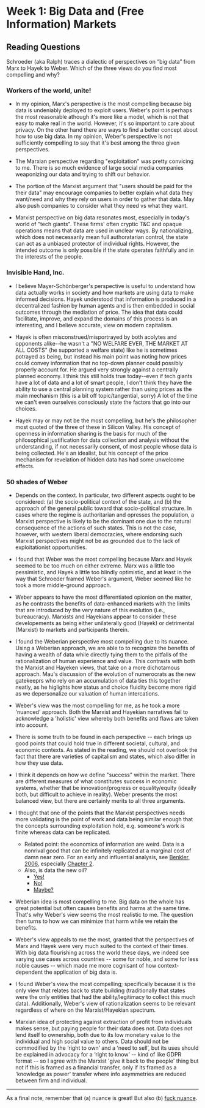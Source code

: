 # Week 1: Big Data and (Free Information) Markets

## Reading Questions

Schroeder (aka Ralph) traces a dialectic of perspectives on “big data” from Marx to Hayek to Weber. Which of the three views do you find most compelling and why?


### Workers of the world, unite!

* In my opinion, Marx's perspective is the most compelling because big data is undeniably deployed to exploit users. Weber's point is perhaps the most reasonable athough it's more like a model, which is not that easy to make real in the world. However, it's so important to care about privacy. On the other hand there are ways to find a better concept about how to use big data. In my opinion, Weber's perspective is not sufficiently compelling to say that it's best among the three given perspectives.

* The Marxian perspective regarding "exploitation" was pretty convicing to me. There is so much evidence of large social media companies weaponizing our data and trying to shift our behavior.

* The portion of the Marxist argument that "users should be paid for the their data" may encourage companies to better explain what data they want/need and why they rely on users in order to gather that data. May also push companies to consider what they need vs what they want.

* Marxist perspective on big data resonates most, especially in today's world of "tech giants". These firms' often cryptic T&C and opaque operations means that data are used in unclear ways. By nationalizing, which does not necessarily mean full authoratarian control, the state can act as a unbiased protector of individual rights. However, the intended outcome is only possible if the state operates faithfully and in the interests of the people. 


### Invisible Hand, Inc.

* I believe Mayer-Schönberger's perspective is useful to understand how data actually works in society and how markets are using data to make informed decisions. Hayek understood that information is produced in a decentralized fashion by human agents and is then embedded in social outcomes through the mediation of price. The idea that data could facilitate, improve, and expand the domains of this process is an interesting, and I believe accurate, view on modern capitalism.

* Hayek is often misconstrued/misportrayed by both acolytes and opponents alike--he wasn't a "NO WELFARE EVER, THE MARKET AT ALL COSTS" (he supported a welfare state) like he is sometimes potrayed as being, but instead his main point was noting how prices could convey information that no top-down planner could possibly properly account for. He argued very strongly against a centrally planned economy. I think this still holds true today--even if tech giants have a lot of data and a lot of smart people, I don't think they have the ability to use a central planning system rather than using prices as the main mechanism (this is a bit off topic/tangential, sorry) A lot of the time we can't even ourselves consciously state the factors that go into our choices.

* Hayek may or may not be the most compelling, but he's the philosopher most quoted of the three of these in Silicon Valley. His concept of openness in information sharing is the basis for much of the philosophical justification for data collection and analysis without the understanding, if not necessarily consent, of most people whose data is being collected. He's an idealist, but his concept of the price mechanism for revelation of hidden data has had some unwelcome effects. 



### 50 shades of Weber

* Depends on the context. In particular, two different aspects ought to be considered: (a) the socio-political context of the state, and (b) the approach of the general public toward that socio-political structure. In cases where the regime is authoritarian and opresses the population, a Marxist perspective is likely to be the dominant one due to the natural consequence of the actions of such states. This is not the case, however, with western liberal democracies, where endorsing such Marxist perspectives might not be as grounded due to the lack of exploitationist opportunities.

* I found that Weber was the most compelling because Marx and Hayek seemed to be too much on either extreme. Marx was a little too pessimistic, and Hayek a little too blindly optimistic, and at least in the way that Schroeder framed Weber's argument, Weber seemed like he took a more middle-ground approach.

* Weber appears to have the most differentiated opionion on the matter, as he contrasts the benefits of data-enhanced markets with the limits that are introduced by the very nature of this evolution (i.e., bureaucracy). Marxists and Hayekians appear to consider these developements as being either unilaterally good (Hayek) or detrimental (Marxist) to markets and participants therein.

* I found the Weberian perspective most compelling due to its nuance. Using a Weberian approach, we are able to to recognize the benefits of having a wealth of data while directly tying them to the pitfalls of the rationalization of human experience and value. This contrasts with both the Marxist and Hayeken views, that take on a more dichotamous approach. Mau's discussion of the evolution of numerocrats as the new gatekeeprs who rely on an accumulation of data ties this together neatly, as he higlights how status and choice fluidity become more rigid as we depersonalize our valuation of human intercations.

* Weber's view was the most compelling for me, as he took a more 'nuanced' approach. Both the Marxist and Hayekian narratives fail to acknowledge a 'holistic' view whereby both benefits and flaws are taken into account.      

* There is some truth to be found in each perspective -- each brings up good points that could hold true in different societal, cultural, and economic contexts. As stated in the reading, we should not overlook the fact that there are varieties of capitalism and states, which also differ in how they use data.

* I think it depends on how we define "success" within the market. There are different measures of what constitutes success in economic systems, whether that be innovation/progress or equality/equity (ideally both, but difficult to achieve in reality). Weber presents the most balanced view, but there are certainly merits to all three arguments.

* I thought that one of the points that the Marxist perspectives needs more validating is the point of work and data being similar enough that the concepts surrounding exploitation hold, e.g.  someone's work is finite whereas data can be replicated.
    * Related point: the economics of information are weird. Data is a nonrival good that can be infinitely replicated at a marginal cost of damn near zero. For an early and influential analysis, see [Benkler, 2006](https://cyber.harvard.edu/wealth_of_networks/Main_Page), especially [Chapter 2](https://cyber.harvard.edu/wealth_of_networks/Chapter_2).
    * Also, is data the new oil? 
        * [Yes!](https://www.economist.com/leaders/2017/05/06/the-worlds-most-valuable-resource-is-no-longer-oil-but-data)  
        * [No!](https://www.wired.com/story/no-data-is-not-the-new-oil/) 
        * [Maybe?](https://www.europarl.europa.eu/RegData/etudes/BRIE/2020/646117/EPRS_BRI(2020)646117_EN.pdf)

* Weberian idea is most compelling to me. Big data on the whole has great potential but often causes benefits and harms at the same time. That's why Weber's view seems the most realistic to me. The question then turns to how we can minimize that harm while we retain the benefits.

* Weber's view appeals to me the most, granted that the perspectives of Marx and Hayek were very much suited to the context of their times. With big data flourishing across the world these days, we indeed see varying use cases across countries -- some for noble, and some for less noble causes -- which made me more cognisant of how context-dependent the application of big data is. 

* I found Weber's view the most compelling; specifically because it is the only view that relates back to state building (traditionally that states were the only entities that had the ability/legitimacy to collect this much data). Additionally, Weber's view of rationalization seems to be relevant regardless of where on the Marxist/Hayekian spectrum.

* Marxian idea of protecting against extraction of profit from individuals makes sense, but paying people for their data does not. Data does not lend itself to ownership, both due to its low monetary value to the individual and high social value to others. Data should not be commodified by the ‘right to own’ and a ‘need to sell’, but its uses should be explained in advocacy for a ‘right to know’ -- kind of like GDPR format -- so I agree with the Marxist 'give it back to the people' thing but not if this is framed as a financial transfer, only if its framed as a 'knowledge as power' transfer where info asymmetries are reduced between firm and individual.  


---------------

As a final note, remember that (a) nuance is great! But also (b) [fuck nuance](https://kieranhealy.org/files/papers/fuck-nuance.pdf).
